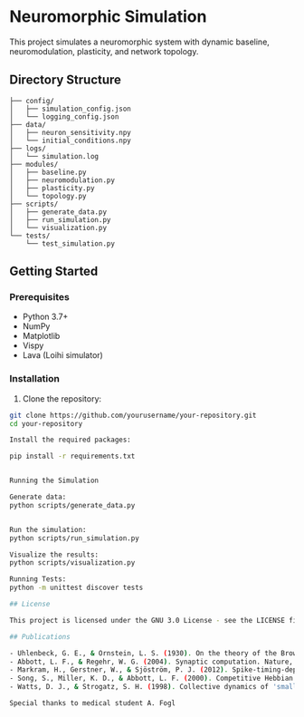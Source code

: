 # Neuromorphic Simulation

This project simulates a neuromorphic system with dynamic baseline, neuromodulation, plasticity, and network topology.

## Directory Structure

```project_root/
├── config/
│   ├── simulation_config.json
│   └── logging_config.json
├── data/
│   ├── neuron_sensitivity.npy
│   └── initial_conditions.npy
├── logs/
│   └── simulation.log
├── modules/
│   ├── baseline.py
│   ├── neuromodulation.py
│   ├── plasticity.py
│   └── topology.py
├── scripts/
│   ├── generate_data.py
│   ├── run_simulation.py
│   └── visualization.py
└── tests/
    └── test_simulation.py
```



## Getting Started

### Prerequisites

- Python 3.7+
- NumPy
- Matplotlib
- Vispy
- Lava (Loihi simulator)

### Installation

1. Clone the repository:

```bash
git clone https://github.com/yourusername/your-repository.git
cd your-repository

Install the required packages:

pip install -r requirements.txt


Running the Simulation

Generate data:
python scripts/generate_data.py


Run the simulation:
python scripts/run_simulation.py

Visualize the results:
python scripts/visualization.py

Running Tests:
python -m unittest discover tests

## License

This project is licensed under the GNU 3.0 License - see the LICENSE file for details.

## Publications

- Uhlenbeck, G. E., & Ornstein, L. S. (1930). On the theory of the Brownian motion. Physical Review, 36(5), 823-841. [Link](https://link_to_publication)
- Abbott, L. F., & Regehr, W. G. (2004). Synaptic computation. Nature, 431(7010), 796-803. [Link](https://link_to_publication)
- Markram, H., Gerstner, W., & Sjöström, P. J. (2012). Spike-timing-dependent plasticity: A comprehensive overview. Frontiers in Synaptic Neuroscience, 4, 2. [Link](https://link_to_publication)
- Song, S., Miller, K. D., & Abbott, L. F. (2000). Competitive Hebbian learning through spike-timing-dependent synaptic plasticity. Nature Neuroscience, 3(9), 919-926. [Link](https://link_to_publication)
- Watts, D. J., & Strogatz, S. H. (1998). Collective dynamics of 'small-world' networks. Nature, 393(6684), 440-442. [Link](https://link_to_publication)

Special thanks to medical student A. Fogl
```
